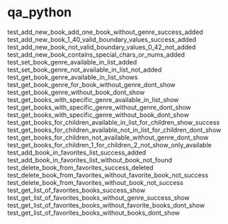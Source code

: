 # qa_python
test_add_new_book_add_one_book_without_genre_success_added
test_add_new_book_1_40_valid_boundary_values_success_added
test_add_new_book_not_valid_boundary_values_0_42_not_added
test_add_new_book_contains_special_chars_or_nums_added
test_set_book_genre_available_in_list_added
test_set_book_genre_not_available_in_list_not_added
test_get_book_genre_available_in_list_shows
test_get_book_genre_for_book_without_genre_dont_show
test_get_book_genre_without_book_dont_show
test_get_books_with_specific_genre_available_in_list_show
test_get_books_with_specific_genre_without_genre_dont_show
test_get_books_with_specific_genre_without_book_dont_show
test_get_books_for_children_available_in_list_for_children_show_success
test_get_books_for_children_available_not_in_list_for_children_dont_show
test_get_books_for_children_not_available_without_genre_dont_show
test_get_books_for_children_1_for_children_2_not_show_only_available
test_add_book_in_favorites_list_success_added
test_add_book_in_favorites_list_without_book_not_found
test_delete_book_from_favorites_success_deleted
test_delete_book_from_favorites_without_favorite_book_not_success
test_delete_book_from_favorites_without_book_not_success
test_get_list_of_favorites_books_success_show
test_get_list_of_favorites_books_without_genre_success_show
test_get_list_of_favorites_books_without_favorite_books_dont_show
test_get_list_of_favorites_books_without_books_dont_show
